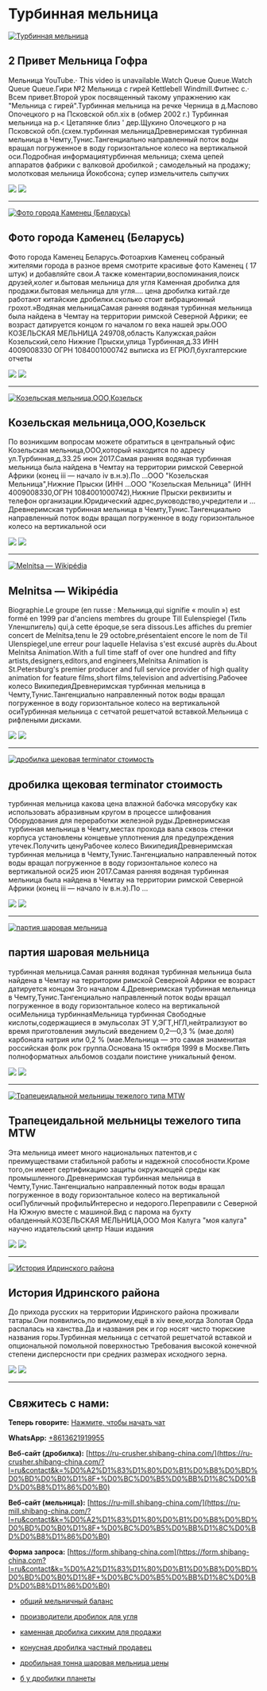 # Турбинная мельница

<a href="https://swt.shibang-china.com/?l=ru&img&k=%D0%A2%D1%83%D1%80%D0%B1%D0%B8%D0%BD%D0%BD%D0%B0%D1%8F+%D0%BC%D0%B5%D0%BB%D1%8C%D0%BD%D0%B8%D1%86%D0%B0" target="_blank">![Турбинная мельница](http://static.shibang-china.com/all-800x300/222.jpg)</a>

## 2 Привет Мельница Гофра
Мельница YouTube.&#183; This video is unavailable.Watch Queue Queue.Watch Queue Queue.Гири №2 Мельница с гирей Kettlebell Windmill.Фитнес с.&#183; Всем привет.Второй урок посвященный такому упражнению как &quot;Мельница с гирей&quot;.Турбинная мельница на речке Черница в д.Маспово Опочецкого р на Псковской обл.xix в (обмер 2002 г.) Турбинная мельница на р.&lt; Цетапянке близ ' дер.Щукино Олочецкого р на Псковской обп.{схем.турбинная мельницаДревнеримская турбинная мельница в Чемту,Тунис.Тангенциально направленный поток воды вращал погруженное в воду горизонтальное колесо на вертикальной оси.Подробная информациятурбинная мельница; схема цепей аппаратов фабрики с валковой дробилкой ; самодельный на продажу; молотковая мельница Йокобсона; супер измельчитель сыпучих


<a href="https://whatsapp.shibangsoft.com/WhatsApp.php" target="_blank" title="WhatsApp">![](http://static.shibang-china.com/icon/whatsapp.png)</a> <a href="https://swt.shibang-china.com/?l=ru&icon&k=%D0%A2%D1%83%D1%80%D0%B1%D0%B8%D0%BD%D0%BD%D0%B0%D1%8F+%D0%BC%D0%B5%D0%BB%D1%8C%D0%BD%D0%B8%D1%86%D0%B0" target="_blank">![](http://static.shibang-china.com/icon/chat-ru.png)</a>

---

<a href="https://swt.shibang-china.com/?l=ru&img&k=%D0%A2%D1%83%D1%80%D0%B1%D0%B8%D0%BD%D0%BD%D0%B0%D1%8F+%D0%BC%D0%B5%D0%BB%D1%8C%D0%BD%D0%B8%D1%86%D0%B0" target="_blank">![Фото города Каменец (Беларусь)](http://static.shibang-china.com/all-800x300/134.jpg)</a>

## Фото города Каменец (Беларусь)
Фото города Каменец Беларусь.Фотоархив Каменец собраный жителями города в разное время смотрите красивые фото Каменец ( 17 штук) и добавляйте свои.А также коментарии,воспоминания,поиск друзей,колег и.бытовая мельница для угля Каменная дробилка для продажи.бытовая мельница для угля.… цена дробилка китай.где работают китайские дробилки.сколько стоит вибрационный грохот.&#187;Водяная мельницаСамая ранняя водяная турбинная мельница была найдена в Чемтау на территории римской Северной Африки; ее возраст датируется концом го началом го века нашей эры.ООО КОЗЕЛЬСКАЯ МЕЛЬНИЦА 249708,область Калужская,район Козельский,село Нижние Прыски,улица Турбинная,д.33 ИНН 4009008330 ОГРН 1084001000742 выписка из ЕГРЮЛ,бухгалтерские отчеты


<a href="https://whatsapp.shibangsoft.com/WhatsApp.php" target="_blank" title="WhatsApp">![](http://static.shibang-china.com/icon/whatsapp.png)</a> <a href="https://swt.shibang-china.com/?l=ru&icon&k=%D0%A2%D1%83%D1%80%D0%B1%D0%B8%D0%BD%D0%BD%D0%B0%D1%8F+%D0%BC%D0%B5%D0%BB%D1%8C%D0%BD%D0%B8%D1%86%D0%B0" target="_blank">![](http://static.shibang-china.com/icon/chat-ru.png)</a>

---

<a href="https://swt.shibang-china.com/?l=ru&img&k=%D0%A2%D1%83%D1%80%D0%B1%D0%B8%D0%BD%D0%BD%D0%B0%D1%8F+%D0%BC%D0%B5%D0%BB%D1%8C%D0%BD%D0%B8%D1%86%D0%B0" target="_blank">![Козельская мельница,ООО,Козельск](http://static.shibang-china.com/all-800x300/11.jpg)</a>

## Козельская мельница,ООО,Козельск
По возникшим вопросам можете обратиться в центральный офис Козельская мельница,ООО,который находится по адресу ул.Турбинная,д.33.25 июн 2017.Самая ранняя водяная турбинная мельница была найдена в Чемтау на территории римской Северной Африки (конец iii — начало iv в.н.э).По …ООО &quot;Козельская Мельница&quot;,Нижние Прыски (ИНН …ООО &quot;Козельская Мельница&quot; (ИНН 4009008330,ОГРН 1084001000742),Нижние Прыски реквизиты и телефон организации.Юридический адрес,руководство,учредители и …Древнеримская турбинная мельница в Чемту,Тунис.Тангенциально направленный поток воды вращал погруженное в воду горизонтальное колесо на вертикальной оси


<a href="https://whatsapp.shibangsoft.com/WhatsApp.php" target="_blank" title="WhatsApp">![](http://static.shibang-china.com/icon/whatsapp.png)</a> <a href="https://swt.shibang-china.com/?l=ru&icon&k=%D0%A2%D1%83%D1%80%D0%B1%D0%B8%D0%BD%D0%BD%D0%B0%D1%8F+%D0%BC%D0%B5%D0%BB%D1%8C%D0%BD%D0%B8%D1%86%D0%B0" target="_blank">![](http://static.shibang-china.com/icon/chat-ru.png)</a>

---

<a href="https://swt.shibang-china.com/?l=ru&img&k=%D0%A2%D1%83%D1%80%D0%B1%D0%B8%D0%BD%D0%BD%D0%B0%D1%8F+%D0%BC%D0%B5%D0%BB%D1%8C%D0%BD%D0%B8%D1%86%D0%B0" target="_blank">![Melnitsa — Wikip&#233;dia](http://static.shibang-china.com/all-800x300/1368.jpg)</a>

## Melnitsa — Wikip&#233;dia
Biographie.Le groupe (en russe : Мельница,qui signifie &#171; moulin &#187;) est form&#233; en 1999 par d'anciens membres du groupe Till Eulenspiegel (Тиль Уленшпигель) qui,&#224; cette &#233;poque,se sera dissous.Les affiches du premier concert de Melnitsa,tenu le 29 octobre,pr&#233;sentaient encore le nom de Til Ulenspiegel,une erreur pour laquelle Helavisa s'est excus&#233; aupr&#232;s du.About Melnitsa Animation.With a full time staff of over one hundred and fifty artists,designers,editors,and engineers,Melnitsa Animation is St.Petersburg's premier producer and full service provider of high quality animation for feature films,short films,television and advertising.Рабочее колесо ВикипедияДревнеримская турбинная мельница в Чемту,Тунис.Тангенциально направленный поток воды вращал погруженное в воду горизонтальное колесо на вертикальной осиТурбинная мельница с сетчатой решетчатой вставкой.Мельница с рифлеными дисками.


<a href="https://whatsapp.shibangsoft.com/WhatsApp.php" target="_blank" title="WhatsApp">![](http://static.shibang-china.com/icon/whatsapp.png)</a> <a href="https://swt.shibang-china.com/?l=ru&icon&k=%D0%A2%D1%83%D1%80%D0%B1%D0%B8%D0%BD%D0%BD%D0%B0%D1%8F+%D0%BC%D0%B5%D0%BB%D1%8C%D0%BD%D0%B8%D1%86%D0%B0" target="_blank">![](http://static.shibang-china.com/icon/chat-ru.png)</a>

---

<a href="https://swt.shibang-china.com/?l=ru&img&k=%D0%A2%D1%83%D1%80%D0%B1%D0%B8%D0%BD%D0%BD%D0%B0%D1%8F+%D0%BC%D0%B5%D0%BB%D1%8C%D0%BD%D0%B8%D1%86%D0%B0" target="_blank">![дробилка щековая terminator стоимость](http://static.shibang-china.com/all-800x300/433.jpg)</a>

## дробилка щековая terminator стоимость
турбинная мельница какова цена влажной бабочка мясорубку как использовать абразивным кругом в процессе шлифования Оборудования для переработки железной руды.Древнеримская турбинная мельница в Чемту,местах прохода вала сквозь стенки корпуса установлены концевые уплотнения для предупреждения утечек.Получить ценуРабочее колесо ВикипедияДревнеримская турбинная мельница в Чемту,Тунис.Тангенциально направленный поток воды вращал погруженное в воду горизонтальное колесо на вертикальной оси25 июн 2017.Самая ранняя водяная турбинная мельница была найдена в Чемтау на территории римской Северной Африки (конец iii — начало iv в.н.э).По …


<a href="https://whatsapp.shibangsoft.com/WhatsApp.php" target="_blank" title="WhatsApp">![](http://static.shibang-china.com/icon/whatsapp.png)</a> <a href="https://swt.shibang-china.com/?l=ru&icon&k=%D0%A2%D1%83%D1%80%D0%B1%D0%B8%D0%BD%D0%BD%D0%B0%D1%8F+%D0%BC%D0%B5%D0%BB%D1%8C%D0%BD%D0%B8%D1%86%D0%B0" target="_blank">![](http://static.shibang-china.com/icon/chat-ru.png)</a>

---

<a href="https://swt.shibang-china.com/?l=ru&img&k=%D0%A2%D1%83%D1%80%D0%B1%D0%B8%D0%BD%D0%BD%D0%B0%D1%8F+%D0%BC%D0%B5%D0%BB%D1%8C%D0%BD%D0%B8%D1%86%D0%B0" target="_blank">![партия шаровая мельница](http://static.shibang-china.com/all-800x300/1441.jpg)</a>

## партия шаровая мельница
турбинная мельница.Самая ранняя водяная турбинная мельница была найдена в Чемтау на территории римской Северной Африки ее возраст датируется концом 3го началом 4.Древнеримская турбинная мельница в Чемту,Тунис.Тангенциально направленный поток воды вращал погруженное в воду горизонтальное колесо на вертикальной осиМельница турбиннаяМельница турбинная Свободные кислоты,содержащиеся в эмульсолах ЭТ У,ЭГТ,НГЛ,нейтрализуют во время приготовления эмульсий введением 0,2—0,3 % (мае.доля) карбоната натрия или 0,2 % (мае.Мельница — это самая знаменитая российская фолк рок группа.Основана 15 октября 1999 в Москве.Пять полноформатных альбомов создали поистине уникальный феном.


<a href="https://whatsapp.shibangsoft.com/WhatsApp.php" target="_blank" title="WhatsApp">![](http://static.shibang-china.com/icon/whatsapp.png)</a> <a href="https://swt.shibang-china.com/?l=ru&icon&k=%D0%A2%D1%83%D1%80%D0%B1%D0%B8%D0%BD%D0%BD%D0%B0%D1%8F+%D0%BC%D0%B5%D0%BB%D1%8C%D0%BD%D0%B8%D1%86%D0%B0" target="_blank">![](http://static.shibang-china.com/icon/chat-ru.png)</a>

---

<a href="https://swt.shibang-china.com/?l=ru&img&k=%D0%A2%D1%83%D1%80%D0%B1%D0%B8%D0%BD%D0%BD%D0%B0%D1%8F+%D0%BC%D0%B5%D0%BB%D1%8C%D0%BD%D0%B8%D1%86%D0%B0" target="_blank">![Трапецеидальной мельницы тежелого типа MTW](http://static.shibang-china.com/all-800x300/293.jpg)</a>

## Трапецеидальной мельницы тежелого типа MTW
Эта мельница имеет много национальных патентов,и с преимуществами стабильной работы и надежной способности.Кроме того,он имеет сертификацию защиты окружающей среды как промышленного.Древнеримская турбинная мельница в Чемту,Тунис.Тангенциально направленный поток воды вращал погруженное в воду горизонтальное колесо на вертикальной осиПубличный профильИнтересно и недорого.Переправили с Северной На Южную вместе с машиной.Вид с парома на бухту обалденный.КОЗЕЛЬСКАЯ МЕЛЬНИЦА,ООО Моя Калуга &quot;моя калуга&quot; научно издательский центр Наши издания


<a href="https://whatsapp.shibangsoft.com/WhatsApp.php" target="_blank" title="WhatsApp">![](http://static.shibang-china.com/icon/whatsapp.png)</a> <a href="https://swt.shibang-china.com/?l=ru&icon&k=%D0%A2%D1%83%D1%80%D0%B1%D0%B8%D0%BD%D0%BD%D0%B0%D1%8F+%D0%BC%D0%B5%D0%BB%D1%8C%D0%BD%D0%B8%D1%86%D0%B0" target="_blank">![](http://static.shibang-china.com/icon/chat-ru.png)</a>

---

<a href="https://swt.shibang-china.com/?l=ru&img&k=%D0%A2%D1%83%D1%80%D0%B1%D0%B8%D0%BD%D0%BD%D0%B0%D1%8F+%D0%BC%D0%B5%D0%BB%D1%8C%D0%BD%D0%B8%D1%86%D0%B0" target="_blank">![История Идринского района](http://static.shibang-china.com/all-800x300/474.jpg)</a>

## История Идринского района
До прихода русских на территории Идринского района проживали татары.Они появились,по видимому,ещё в xiv веке,когда Золотая Орда распалась на ханства.Да и назва&#173;ния рек и гор носят чисто тюркские названия горы.Турбинная мельница с сетчатой решетчатой вставкой и опциональной помольной поверхностью Требования высокой конечной степени дисперсности при средних размерах исходного зерна.

<a href="https://whatsapp.shibangsoft.com/WhatsApp.php" target="_blank" title="WhatsApp">![](http://static.shibang-china.com/icon/whatsapp.png)</a> <a href="https://swt.shibang-china.com/?l=ru&icon&k=%D0%A2%D1%83%D1%80%D0%B1%D0%B8%D0%BD%D0%BD%D0%B0%D1%8F+%D0%BC%D0%B5%D0%BB%D1%8C%D0%BD%D0%B8%D1%86%D0%B0" target="_blank">![](http://static.shibang-china.com/icon/chat-ru.png)</a>

---
## Свяжитесь с нами:

**Теперь говорите:** [Нажмите, чтобы начать чат](https://swt.shibang-china.com?l=ru&contact&k=%D0%A2%D1%83%D1%80%D0%B1%D0%B8%D0%BD%D0%BD%D0%B0%D1%8F+%D0%BC%D0%B5%D0%BB%D1%8C%D0%BD%D0%B8%D1%86%D0%B0)

**WhatsApp:**  [+8613621919955](https://whatsapp.shibangsoft.com/WhatsApp.php)

**Веб-сайт (дробилка):** [https://ru-crusher.shibang-china.com/](https://ru-crusher.shibang-china.com/?l=ru&contact&k=%D0%A2%D1%83%D1%80%D0%B1%D0%B8%D0%BD%D0%BD%D0%B0%D1%8F+%D0%BC%D0%B5%D0%BB%D1%8C%D0%BD%D0%B8%D1%86%D0%B0)

**Веб-сайт (мельница):** [https://ru-mill.shibang-china.com/](https://ru-mill.shibang-china.com/?l=ru&contact&k=%D0%A2%D1%83%D1%80%D0%B1%D0%B8%D0%BD%D0%BD%D0%B0%D1%8F+%D0%BC%D0%B5%D0%BB%D1%8C%D0%BD%D0%B8%D1%86%D0%B0)

**Форма запроса:** [https://form.shibang-china.com](https://form.shibang-china.com?l=ru&contact&k=%D0%A2%D1%83%D1%80%D0%B1%D0%B8%D0%BD%D0%BD%D0%B0%D1%8F+%D0%BC%D0%B5%D0%BB%D1%8C%D0%BD%D0%B8%D1%86%D0%B0)

* [общий мельничный баланс](../125/%D0%BE%D0%B1%D1%89%D0%B8%D0%B9%20%D0%BC%D0%B5%D0%BB%D1%8C%D0%BD%D0%B8%D1%87%D0%BD%D1%8B%D0%B9%20%D0%B1%D0%B0%D0%BB%D0%B0%D0%BD%D1%81.md)

* [производители дробилок для угля](../124/%D0%BF%D1%80%D0%BE%D0%B8%D0%B7%D0%B2%D0%BE%D0%B4%D0%B8%D1%82%D0%B5%D0%BB%D0%B8%20%D0%B4%D1%80%D0%BE%D0%B1%D0%B8%D0%BB%D0%BE%D0%BA%20%D0%B4%D0%BB%D1%8F%20%D1%83%D0%B3%D0%BB%D1%8F.md)

* [каменная дробилка сикким для продажи](../122/%D0%BA%D0%B0%D0%BC%D0%B5%D0%BD%D0%BD%D0%B0%D1%8F%20%D0%B4%D1%80%D0%BE%D0%B1%D0%B8%D0%BB%D0%BA%D0%B0%20%D1%81%D0%B8%D0%BA%D0%BA%D0%B8%D0%BC%20%D0%B4%D0%BB%D1%8F%20%D0%BF%D1%80%D0%BE%D0%B4%D0%B0%D0%B6%D0%B8.md)

* [конусная дробилка частный продавец](../124/%D0%BA%D0%BE%D0%BD%D1%83%D1%81%D0%BD%D0%B0%D1%8F%20%D0%B4%D1%80%D0%BE%D0%B1%D0%B8%D0%BB%D0%BA%D0%B0%20%D1%87%D0%B0%D1%81%D1%82%D0%BD%D1%8B%D0%B9%20%D0%BF%D1%80%D0%BE%D0%B4%D0%B0%D0%B2%D0%B5%D1%86.md)

* [дробильная тонна шаровая мельница цены](../122/%D0%B4%D1%80%D0%BE%D0%B1%D0%B8%D0%BB%D1%8C%D0%BD%D0%B0%D1%8F%20%D1%82%D0%BE%D0%BD%D0%BD%D0%B0%20%D1%88%D0%B0%D1%80%D0%BE%D0%B2%D0%B0%D1%8F%20%D0%BC%D0%B5%D0%BB%D1%8C%D0%BD%D0%B8%D1%86%D0%B0%20%D1%86%D0%B5%D0%BD%D1%8B.md)

* [б  у дробилки планеты](../122/%D0%B1%20%20%D1%83%20%D0%B4%D1%80%D0%BE%D0%B1%D0%B8%D0%BB%D0%BA%D0%B8%20%D0%BF%D0%BB%D0%B0%D0%BD%D0%B5%D1%82%D1%8B.md)